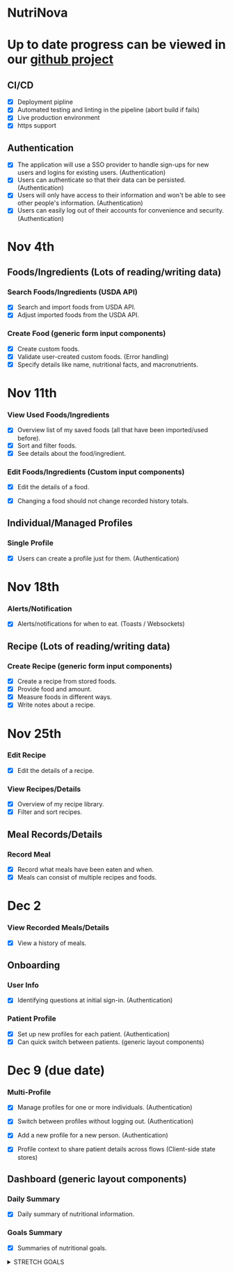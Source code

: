 # NutriNova

# Up to date progress can be viewed in our [github project](https://github.com/users/Cwighty/projects/5)

## CI/CD
- [x] Deployment pipline
- [x] Automated testing and linting in the pipeline (abort build if fails)
- [x] Live production environment
- [x] https support

## Authentication

- [x] The application will use a SSO provider to handle sign-ups for new users and logins for existing users. (Authentication)
- [x] Users can authenticate so that their data can be persisted. (Authentication)
- [x] Users will only have access to their information and won't be able to see other people's information. (Authentication)
- [x] Users can easily log out of their accounts for convenience and security. (Authentication)
      
# Nov 4th

## Foods/Ingredients (Lots of reading/writing data)

### Search Foods/Ingredients (USDA API)

- [x] Search and import foods from USDA API. 
- [x] Adjust imported foods from the USDA API.

### Create Food (generic form input components)

- [x] Create custom foods.  
- [x] Validate user-created custom foods. (Error handling)
- [x] Specify details like name, nutritional facts, and macronutrients.

# Nov 11th

### View Used Foods/Ingredients

- [x] Overview list of my saved foods (all that have been imported/used before). 
- [x] Sort and filter foods. 
- [x] See details about the food/ingredient. 

### Edit Foods/Ingredients (Custom input components)

- [x] Edit the details of a food. 
- [x] Changing a food should not change recorded history totals. 


## Individual/Managed Profiles

### Single Profile

- [x] Users can create a profile just for them. (Authentication)

# Nov 18th

### Alerts/Notification

- [x] Alerts/notifications for when to eat. (Toasts / Websockets)

## Recipe (Lots of reading/writing data)

### Create Recipe  (generic form input components)

- [x] Create a recipe from stored foods. 
- [x] Provide food and amount. 
- [x] Measure foods in different ways. 
- [x] Write notes about a recipe.
      
# Nov 25th

### Edit Recipe

- [x] Edit the details of a recipe. 

### View Recipes/Details

- [x] Overview of my recipe library. 
- [x] Filter and sort recipes. 

## Meal Records/Details

### Record Meal

- [x] Record what meals have been eaten and when. 
- [x] Meals can consist of multiple recipes and foods. 

# Dec 2

### View Recorded Meals/Details

- [x] View a history of meals. 
  

## Onboarding

### User Info

- [x] Identifying questions at initial sign-in. (Authentication)
  
### Patient Profile

- [x] Set up new profiles for each patient. (Authentication)
- [x] Can quick switch between patients. (generic layout components)
      
# Dec 9 (due date)

### Multi-Profile

- [x] Manage profiles for one or more individuals. (Authentication)
- [x] Switch between profiles without logging out. (Authentication)
- [x] Add a new profile for a new person. (Authentication)
- [x] Profile context to share patient details across flows (Client-side state stores)
  

## Dashboard (generic layout components)

### Daily Summary

- [x] Daily summary of nutritional information. 
  
### Goals Summary

- [x] Summaries of nutritional goals. 
  


<details>
      <summary>STRETCH GOALS</summary>
# Stretch Goals

### Edit Meal Records

- [ ] Edit the amount of meal that was fed. 

### Account Settings

- [ ] Access and edit account information. (Authentication)

## Meal Schedule

- [ ] Schedule meals for the week.
      
## Goals

### Set a Nutrition Goal

- [ ] Set goals for a macro or a nutrient. 

### View Goals

- [ ] Visualize my goal. 

## Interactions

- [ ] Update nutritional goals when recording a meal. 


### Reports

- [ ] View reports. 
  
### Export Reports

- [ ] Export reports. 

## Module Library

- [ ] Enable a module. 

### Allergen Alerts

- [ ] Alert for allergens in food. (Toasts / global notifications or alerts)
  
### Insulin Tracking

- [ ] Record insulin taken. 
  
### Feeding Pump Rate Calculator

- [ ] Calculate feeding pump rate. 

## Licensing

### Payment

- [ ] Pay for specific features. 

### Limited Access

- [ ] Access only features corresponding to a paid license. (Authentication)

## User Feedback

- [ ] Report an issue. (Toasts / global notifications or alerts)

</details>
